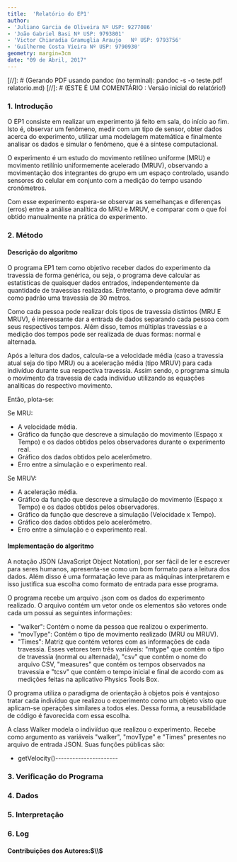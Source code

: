```yaml
---
title:  'Relatório do EP1'
author:
- 'Juliano Garcia de Oliveira Nº USP: 9277086'
- 'João Gabriel Basi Nº USP: 9793801'
- 'Victor Chiaradia Gramuglia Araujo   Nº USP: 9793756'
- 'Guilherme Costa Vieira Nº USP: 9790930'
geometry: margin=3cm
date: "09 de Abril, 2017"
---
```

[//]: # (Gerando PDF usando pandoc (no terminal): pandoc -s -o teste.pdf relatorio.md)
[//]: # (ESTE É UM COMENTÁRIO : Versão inicial do relatório!)

### 1. Introdução

O EP1 consiste em realizar um experimento já feito em sala, do início ao fim. Isto é, observar um fenômeno, medir com um tipo de sensor, obter dados acerca do experimento, utilizar uma modelagem matemática e finalmente analisar os dados e simular o fenômeno, que é a síntese computacional.

O experimento é um estudo do movimento retilíneo uniforme (MRU) e movimento retilínio uniformemente acelerado (MRUV), observando a movimentação dos integrantes do grupo em um espaço controlado, usando sensores do celular em conjunto com a medição do tempo usando cronômetros.

Com esse experimento espera-se observar as semelhanças e diferenças (erros) entre a análise analítica do MRU e MRUV, e comparar com o que foi obtido manualmente na prática do experimento.

### 2. Método

#### Descrição do algoritmo

O programa EP1 tem como objetivo receber dados do experimento da travessia de forma genérica, ou seja, o programa deve calcular as estatísticas de quaisquer dados entrados, independentemente da quantidade de travessias realizadas. Entretanto, o programa deve admitir como padrão uma travessia de 30 metros.

Como cada pessoa pode realizar dois tipos de travessia distintos (MRU E MRUV), é interessante dar a entrada de dados separando cada pessoa com seus respectivos tempos. Além disso, temos múltiplas travessias e a medição dos tempos pode ser realizada de duas formas: normal e alternada.

Após a leitura dos dados, calcula-se a velocidade média (caso a travessia atual seja do tipo MRU) ou a aceleração média (tipo MRUV) para cada indivíduo durante sua respectiva travessia. Assim sendo, o programa simula o movimento da travessia de cada indivíduo utilizando as equações analíticas do respectivo movimento.

Então, plota-se:

  Se MRU:
  * A velocidade média.
  * Gráfico da função que descreve a simulação do movimento (Espaço x Tempo) e os dados obtidos pelos observadores durante o experimento real.
  * Gráfico dos dados obtidos pelo acelerômetro.
  * Erro entre a simulação e o experimento real.

  Se MRUV:
  * A aceleração média.
  * Gráfico da função que descreve a simulação do movimento (Espaço x Tempo) e os dados obtidos pelos observadores.
  * Gráfico da função que descreve a simulação (Velocidade x Tempo).
  * Gráfico dos dados obtidos pelo acelerômetro.
  * Erro entre a simulação e o experimento real.

#### Implementação do algoritmo

A notação JSON (JavaScript Object Notation), por ser fácil de ler e escrever para seres humanos, apresenta-se como um bom formato para a leitura dos dados. Além disso é uma formatação leve para as máquinas interpretarem e isso justifica sua escolha como formato de entrada para esse programa.

O programa recebe um arquivo .json com os dados do experimento realizado. O arquivo contém um vetor onde os elementos são vetores onde cada um possui as seguintes informações:

* "walker": Contém o nome da pessoa que realizou o experimento.
* "movType": Contém o tipo de movimento realizado (MRU ou MRUV).
* "Times": Matriz que contém vetores com as informações de cada travessia. Esses vetores tem três variáveis: "mtype" que contém o tipo de travessia (normal ou alternada), "csv" que contém o nome do arquivo CSV, "measures" que contém os tempos observados na travessia e "tcsv" que contém o tempo inicial e final de acordo com as medições feitas na aplicativo Physics Tools Box.

O programa utiliza o paradigma de orientação à objetos pois é vantajoso tratar cada indivíduo que realizou o experimento como um objeto visto que aplicam-se operações similares a todos eles. Dessa forma, a reusabilidade de código é favorecida com essa escolha.

A class Walker modela o indiviíduo que realizou o experimento. Recebe como argumento as variáveis "walker", "movType" e "Times" presentes no arquivo de entrada JSON. Suas funções públicas são:

 * getVelocity()----------------------

### 3. Verificação do Programa

### 4. Dados

### 5. Interpretação

### 6. Log

#### Contribuições dos Autores:$\\$
